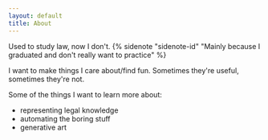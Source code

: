 ```yaml
---
layout: default
title: About
---
```

Used to study law, now I don't. {% sidenote "sidenote-id" "Mainly because I graduated and don't really want to practice" %}

I want to make things I care about/find fun. Sometimes they're useful, sometimes they're not.

Some of the things I want to learn more about:
- representing legal knowledge 
- automating the boring stuff
- generative art 